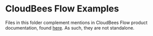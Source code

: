 # CloudBees Flow Examples

Files in this folder complement mentions in CloudBees Flow product documentation, found [here](https://https://docs.cloudbees.com/docs/cloudbees-flow/latest/). As such, they are not standalone.
